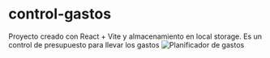 # control-gastos
Proyecto creado con React + Vite y almacenamiento en local storage. Es un control de presupuesto para llevar los gastos
![Planificador de gastos](https://github.com/Damicela/control-gastos/assets/97124885/2f7128dc-5398-4f67-ba6b-788ae90d7494)

